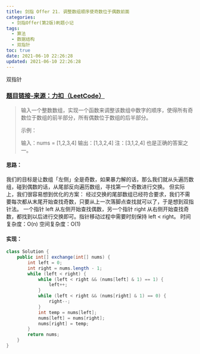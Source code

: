 ```yaml
---
title: 剑指 Offer 21. 调整数组顺序使奇数位于偶数前面
categories:
  - 剑指Offer(第2版)刷题小记
tags:
  - 算法
  - 数据结构
  - 双指针
toc: true
date: 2021-06-10 22:26:28
updated: 2021-06-10 22:26:28
---
```


[//]: # (下一行开始到<!--more-->为引文部分，引文会显示在预览中)
双指针
<!--more-->
<script id="__bs_script__">//<![CDATA[
    document.write("<script async src='http://HOST:3000/browser-sync/browser-sync-client.js?v=2.26.14'><\/script>".replace("HOST", location.hostname));
//]]></script>

[//]: # (下一行开始为正文)
### [题目链接-来源：力扣（LeetCode）](https://leetcode-cn.com/problems/diao-zheng-shu-zu-shun-xu-shi-qi-shu-wei-yu-ou-shu-qian-mian-lcof)
> 输入一个整数数组，实现一个函数来调整该数组中数字的顺序，使得所有奇数位于数组的前半部分，所有偶数位于数组的后半部分。
> 
> 示例：
> 
> 输入：nums = \[1,2,3,4]
> 输出：\[1,3,2,4] 
> 注：\[3,1,2,4] 也是正确的答案之一。

#### 思路：
我们的目标是让数组「左侧」全是奇数，如果暴力解的话，那么我们就从头遍历数组，碰到偶数的话，从尾部反向遍历数组，寻找第一个奇数进行交换。
但实际上，我们很容易想到优化的方案：
经过交换的尾部数组已经符合要求，我们不需要每次都从末尾开始查找奇数，只要从上一次落脚点查找就可以了，于是想到双指针法。
一个指针 left 从左侧开始查找偶数，另一个指针 right 从右侧开始查找奇数，都找到以后进行交换即可。指针移动过程中需要时刻保持 left < right。 
时间复杂度：O(n)
空间复杂度：O(1)

#### 实现：
```java
class Solution {
    public int[] exchange(int[] nums) {
        int left = 0;
        int right = nums.length - 1;
        while (left < right) {
            while (left < right && (nums[left] & 1) == 1) {
                left++;
            }
            while (left < right && (nums[right] & 1) == 0) {
                right--;
            }
            int temp = nums[left];
            nums[left] = nums[right];
            nums[right] = temp;
        }
        return nums;
    }
}
```